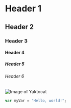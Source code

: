 # Header 1
## Header 2
### Header 3
#### Header 4
##### Header 5 
###### Header 6

![Image of Yaktocat](https://octodex.github.com/images/yaktocat.png)

``` javascript
var myVar = "Hello, world!";
```

